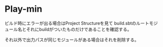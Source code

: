 # Play-min

ビルド時にエラーが出る場合はProject Structureを見て
build.sbtのルートモジュール名とそれにbuildがついたものだけであることを確認する。

それ以外で出力パスが同じモジュールがある場合はそれを削除する。